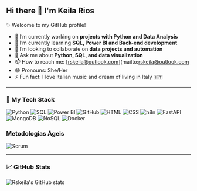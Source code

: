 ## Hi there 👋 I'm Keila Rios

✨ Welcome to my GitHub profile!

- 🔭 I’m currently working on **projects with Python and Data Analysis**
- 🌱 I’m currently learning **SQL, Power BI and Back-end development**
- 👯 I’m looking to collaborate on **data projects and automation**
- 💬 Ask me about **Python, SQL, and data visualization**
- 📫 How to reach me: [rskeila@outlook.com](mailto:rskeila@outlook.com 
- 😄 Pronouns: She/Her
- ⚡ Fun fact: I love Italian music and dream of living in Italy 🇮🇹

---

### 🚀 My Tech Stack

![Python](https://img.shields.io/badge/-Python-3776AB?style=flat&logo=python&logoColor=white)
![SQL](https://img.shields.io/badge/-SQL-4479A1?style=flat&logo=mysql&logoColor=white)
![Power BI](https://img.shields.io/badge/-Power%20BI-F2C811?style=flat&logo=microsoft-power-bi&logoColor=white)
![GitHub](https://img.shields.io/badge/-GitHub-181717?style=flat&logo=github&logoColor=white)
![HTML](https://img.shields.io/badge/-HTML-E34F26?style=flat&logo=html5&logoColor=white)
![CSS](https://img.shields.io/badge/-CSS-1572B6?style=flat&logo=css3&logoColor=white)
![n8n](https://img.shields.io/badge/-n8n-ff3e00?style=flat&logo=n8n&logoColor=white)
![FastAPI](https://img.shields.io/badge/-FastAPI-009688?style=flat&logo=fastapi&logoColor=white)
![MongoDB](https://img.shields.io/badge/-MongoDB-47A248?style=flat&logo=mongodb&logoColor=white)
![NoSQL](https://img.shields.io/badge/-NoSQL-005A9C?style=flat)
![Docker](https://img.shields.io/badge/-Docker-2496ED?style=flat&logo=docker&logoColor=white)
### Metodologias Ágeis

![Scrum](https://img.shields.io/badge/-Scrum-6DB33F?style=flat&logo=scrumalliance&logoColor=white)


---

### 📈 GitHub Stats

![Rskeila's GitHub stats](https://github-readme-stats.vercel.app/api?username=Rskeila&show_icons=true&theme=radical)

